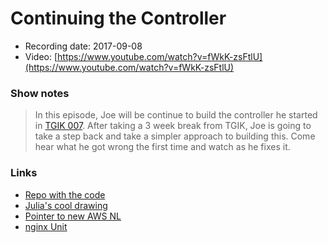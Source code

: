 # Continuing the Controller

- Recording date: 2017-09-08
- Video: [https://www.youtube.com/watch?v=fWkK-zsFtlU](https://www.youtube.com/watch?v=fWkK-zsFtlU)

### Show notes

> In this episode, Joe will be continue to build the controller he started in [TGIK 007](https://www.youtube.com/watch?v=8Xo_ghCIOSY).  After taking a 3 week break from TGIK, Joe is going to take a step back and take a simpler approach to building this. Come hear what he got wrong the first time and watch as he fixes it.

### Links

- [Repo with the code](https://github.com/jbeda/tgik-controller)
- [Julia's cool drawing](https://twitter.com/b0rk/status/872822361199972352)
- [Pointer to new AWS NL](https://twitter.com/jbeda/status/905935335237881857)
- [nginx Unit](https://www.nginx.com/products/nginx-unit/)